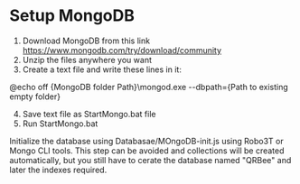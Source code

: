 # Setup MongoDB

1. Download MongoDB from this link https://www.mongodb.com/try/download/community
2. Unzip the files anywhere you want
3. Create a text file and write these lines in it:

@echo off
{MongoDB folder Path}\mongod.exe --dbpath={Path to existing empty folder}

4. Save text file as StartMongo.bat file
5. Run StartMongo.bat

Initialize the database using Databasae/MOngoDB-init.js using Robo3T or Mongo CLI tools.
This step can be avoided and collections will be created automatically, but you still have to
cerate the database named "QRBee" and later the indexes required.